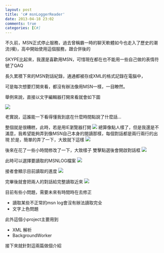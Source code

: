 ```yaml
---
layout: post
title: 'c# msnLoggerReader'
date: 2013-04-18 23:02
comments: true
categories: [C#]
---
```



不久前，MSN正式停止服務，過去曾稱霸一時的聊天軟體如今也走入了歷史的潮流(嘆)，高中開始使用這個服務，跟合併後的

SKYPE比起來，我還是喜歡用MSN，可惜現在都在也不能用一些自己做的表情符號了QAQ

長久累積下來的MSN對話紀錄，通通都被存成XML的格式記錄在電腦中，

可是每次想要打開來看，都沒有辦法像用MSN一樣，一目瞭然。

舉例來說，直接以文字編輯器打開來看就會如下圖  
<!--more-->

![](https://lh6.googleusercontent.com/-GUX4YXCS_fc/Uc_EzpJwi4I/AAAAAAAAAlA/0PCnx2hCmqg/w1296-h674-no/msnlogreader1.png)

老實說，這誰能一下看得懂我到底在什麼時間點說了什麼話...

整個就是很糟糕，此時，若是用IE瀏覽器打開
![](https://lh5.googleusercontent.com/-XKhP1fyEIGI/Uc_Ez3wG9FI/AAAAAAAAAlM/BDIpC-_nZgA/w1011-h631-no/msnlogreader2.png)
總算像點人樣了，但是我還是不滿意，我希望能夠弄到像MSN自己本身的閱讀那樣，每個對話都是兩行兩行的出現
於是，簡單的弄了一下，大致就下這樣
![](https://lh5.googleusercontent.com/-pJ5y6i36se0/Uc_EKCG6QvI/AAAAAAAAAig/9sQrrP44oqk/w674-h607-no/msnlogreader3.jpg)

後來在花了一些小時間修改了一下，大致樣子
雙擊點選後會開啟對話框
![](https://lh4.googleusercontent.com/-V5ZLD-YVIHo/Uc_E024yreI/AAAAAAAAAlY/XNfTzZJGoPc/w680-h613-no/msnlogreader4.png)


此時可以選擇要讀取的MSNLOG檔案
![](https://lh4.googleusercontent.com/-VCd-odxdVH0/Uc_E01P2keI/AAAAAAAAAlU/B0B4U-UXPbs/w851-h620-no/msnlogreader5.png)

接者會顯示目前讀取的進度
![](https://lh6.googleusercontent.com/-pVZEMNLJELM/Uc_E1WJvxII/AAAAAAAAAlk/nzqzN8T7uig/w680-h614-no/msnlogreader6.png)

完畢後就會把兩人的對話給完整讀取近來
![](https://lh3.googleusercontent.com/-evyMpBdgMMQ/Uc_E1r5zIvI/AAAAAAAAAlo/64c1_vLemyU/w681-h611-no/msnlogreader7.png)

目前有些小問題，需要未來有時間時在去修正

- 讀取某些不正常的msn log會沒有辦法讀取完全
- 文字上色問題 


此外這個小project主要用到  

- XML 解析   
- BackgroundWorker  

接下來就針對這兩篇做個介紹

